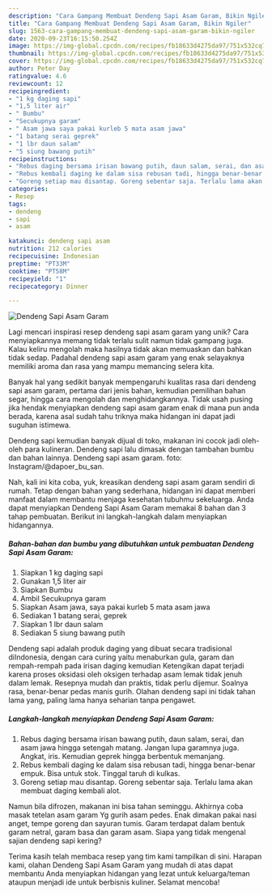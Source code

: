 ```yaml
---
description: "Cara Gampang Membuat Dendeng Sapi Asam Garam, Bikin Ngiler"
title: "Cara Gampang Membuat Dendeng Sapi Asam Garam, Bikin Ngiler"
slug: 1563-cara-gampang-membuat-dendeng-sapi-asam-garam-bikin-ngiler
date: 2020-09-23T16:15:50.254Z
image: https://img-global.cpcdn.com/recipes/fb18633d4275da97/751x532cq70/dendeng-sapi-asam-garam-foto-resep-utama.jpg
thumbnail: https://img-global.cpcdn.com/recipes/fb18633d4275da97/751x532cq70/dendeng-sapi-asam-garam-foto-resep-utama.jpg
cover: https://img-global.cpcdn.com/recipes/fb18633d4275da97/751x532cq70/dendeng-sapi-asam-garam-foto-resep-utama.jpg
author: Peter Day
ratingvalue: 4.6
reviewcount: 12
recipeingredient:
- "1 kg daging sapi"
- "1,5 liter air"
- " Bumbu"
- "Secukupnya garam"
- " Asam jawa saya pakai kurleb 5 mata asam jawa"
- "1 batang serai geprek"
- "1 lbr daun salam"
- "5 siung bawang putih"
recipeinstructions:
- "Rebus daging bersama irisan bawang putih, daun salam, serai, dan asam jawa hingga setengah matang. Jangan lupa garamnya juga. Angkat, iris. Kemudian geprek hingga berbentuk memanjang."
- "Rebus kembali daging ke dalam sisa rebusan tadi, hingga benar-benar empuk. Bisa untuk stok. Tinggal taruh di kulkas."
- "Goreng setiap mau disantap. Goreng sebentar saja. Terlalu lama akan membuat daging kembali alot."
categories:
- Resep
tags:
- dendeng
- sapi
- asam

katakunci: dendeng sapi asam 
nutrition: 212 calories
recipecuisine: Indonesian
preptime: "PT33M"
cooktime: "PT58M"
recipeyield: "1"
recipecategory: Dinner

---
```



![Dendeng Sapi Asam Garam](https://img-global.cpcdn.com/recipes/fb18633d4275da97/751x532cq70/dendeng-sapi-asam-garam-foto-resep-utama.jpg)

Lagi mencari inspirasi resep dendeng sapi asam garam yang unik? Cara menyiapkannya memang tidak terlalu sulit namun tidak gampang juga. Kalau keliru mengolah maka hasilnya tidak akan memuaskan dan bahkan tidak sedap. Padahal dendeng sapi asam garam yang enak selayaknya memiliki aroma dan rasa yang mampu memancing selera kita.

Banyak hal yang sedikit banyak mempengaruhi kualitas rasa dari dendeng sapi asam garam, pertama dari jenis bahan, kemudian pemilihan bahan segar, hingga cara mengolah dan menghidangkannya. Tidak usah pusing jika hendak menyiapkan dendeng sapi asam garam enak di mana pun anda berada, karena asal sudah tahu triknya maka hidangan ini dapat jadi suguhan istimewa.

Dendeng sapi kemudian banyak dijual di toko, makanan ini cocok jadi oleh-oleh para kulineran. Dendeng sapi lalu dimasak dengan tambahan bumbu dan bahan lainnya. Dendeng sapi asam garam. foto: Instagram/@dapoer_bu_san.


Nah, kali ini kita coba, yuk, kreasikan dendeng sapi asam garam sendiri di rumah. Tetap dengan bahan yang sederhana, hidangan ini dapat memberi manfaat dalam membantu menjaga kesehatan tubuhmu sekeluarga. Anda dapat menyiapkan Dendeng Sapi Asam Garam memakai 8 bahan dan 3 tahap pembuatan. Berikut ini langkah-langkah dalam menyiapkan hidangannya.

<!--inarticleads1-->

##### Bahan-bahan dan bumbu yang dibutuhkan untuk pembuatan Dendeng Sapi Asam Garam:

1. Siapkan 1 kg daging sapi
1. Gunakan 1,5 liter air
1. Siapkan  Bumbu
1. Ambil Secukupnya garam
1. Siapkan  Asam jawa, saya pakai kurleb 5 mata asam jawa
1. Sediakan 1 batang serai, geprek
1. Siapkan 1 lbr daun salam
1. Sediakan 5 siung bawang putih


Dendeng sapi adalah produk daging yang dibuat secara tradisional diIndonesia, dengan cara curing yaitu menaburkan gula, garam dan rempah-rempah pada irisan daging kemudian Ketengikan dapat terjadi karena proses oksidasi oleh oksigen terhadap asam lemak tidak jenuh dalam lemak. Resepnya mudah dan praktis, tidak perlu dijemur. Soalnya rasa, benar-benar pedas manis gurih. Olahan dendeng sapi ini tidak tahan lama yang, paling lama hanya seharian tanpa pengawet. 

<!--inarticleads2-->

##### Langkah-langkah menyiapkan Dendeng Sapi Asam Garam:

1. Rebus daging bersama irisan bawang putih, daun salam, serai, dan asam jawa hingga setengah matang. Jangan lupa garamnya juga. Angkat, iris. Kemudian geprek hingga berbentuk memanjang.
1. Rebus kembali daging ke dalam sisa rebusan tadi, hingga benar-benar empuk. Bisa untuk stok. Tinggal taruh di kulkas.
1. Goreng setiap mau disantap. Goreng sebentar saja. Terlalu lama akan membuat daging kembali alot.


Namun bila difrozen, makanan ini bisa tahan seminggu. Akhirnya coba masak tetelan asam garam Yg gurih asam pedes. Enak dimakan pakai nasi anget, tempe goreng dan sayuran tumis. Garam terdapat dalam bentuk garam netral, garam basa dan garam asam. Siapa yang tidak mengenal sajian dendeng sapi kering? 

Terima kasih telah membaca resep yang tim kami tampilkan di sini. Harapan kami, olahan Dendeng Sapi Asam Garam yang mudah di atas dapat membantu Anda menyiapkan hidangan yang lezat untuk keluarga/teman ataupun menjadi ide untuk berbisnis kuliner. Selamat mencoba!
